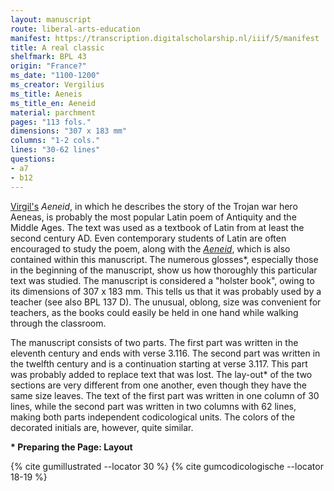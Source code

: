 ```yaml
---
layout: manuscript
route: liberal-arts-education
manifest: https://transcription.digitalscholarship.nl/iiif/5/manifest
title: A real classic
shelfmark: BPL 43
origin: "France?"
ms_date: "1100-1200"
ms_creator: Vergilius
ms_title: Aeneis
ms_title_en: Aeneid
material: parchment
pages: "113 fols."
dimensions: "307 x 183 mm"
columns: "1-2 cols."
lines: "30-62 lines"
questions:
- a7
- b12
---
```


[Virgil's](https://en.wikipedia.org/wiki/Virgil) *Aeneid*, in which he
describes the story of the Trojan war hero Aeneas, is probably the most
popular Latin poem of Antiquity and the Middle Ages. The text was used
as a textbook of Latin from at least the second century AD. Even
contemporary students of Latin are often encouraged to study the poem,
along with the *[Aeneid](https://en.wikipedia.org/wiki/Virgil)*, which
is also contained within this manuscript. The numerous glosses\*,
especially those in the beginning of the manuscript, show us how
thoroughly this particular text was studied. The manuscript is
considered a "holster book", owing to its dimensions of 307 x 183 mm.
This tells us that it was probably used by a teacher (see also BPL 137
D). The unusual, oblong, size was convenient for teachers, as the books
could easily be held in one hand while walking through the classroom.

The manuscript consists of two parts. The first part was written in the
eleventh century and ends with verse 3.116. The second part was written
in the twelfth century and is a continuation starting at verse 3.117.
This part was probably added to replace text that was lost. The
lay-out\* of the two sections are very different from one another, even
though they have the same size leaves. The text of the first part was
written in one column of 30 lines, while the second part was written in
two columns with 62 lines, making both parts independent codicological
units. The colors of the decorated initials are, however, quite similar.

**\* Preparing the Page: Layout**

{% cite gumillustrated --locator 30 %}
{% cite gumcodicologische --locator 18-19 %}